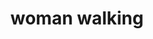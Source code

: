 ---
layout: people&body
title: woman walking
emoji: woman_walking
permalink: 🚶‍♀️.html
image: assets/img/3moji/woman_walking.png
---